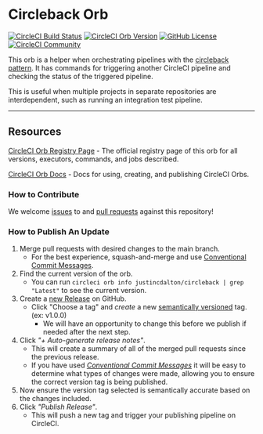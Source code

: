 # Circleback Orb


[![CircleCI Build Status](https://circleci.com/gh/justincdalton/circleback.svg?style=shield "CircleCI Build Status")](https://circleci.com/gh/justincdalton/circleback) [![CircleCI Orb Version](https://badges.circleci.com/orbs/justincdalton/circleback.svg)](https://circleci.com/developer/orbs/orb/justincdalton/circleback) [![GitHub License](https://img.shields.io/badge/license-MIT-lightgrey.svg)](https://raw.githubusercontent.com/justincdalton/circleback-orb/master/LICENSE) [![CircleCI Community](https://img.shields.io/badge/community-CircleCI%20Discuss-343434.svg)](https://discuss.circleci.com/c/ecosystem/orbs)


This orb is a helper when orchestrating pipelines with the [circleback pattern](https://circleci.com/blog/pipeline-orchestration-circleback/). It has commands for triggering another CircleCI pipeline and checking the status of the triggered pipeline.

This is useful when multiple projects in separate repositories are interdependent, such as running an integration test pipeline.

---

## Resources

[CircleCI Orb Registry Page](https://circleci.com/developer/orbs/orb/justincdalton/circleback) - The official registry page of this orb for all versions, executors, commands, and jobs described.

[CircleCI Orb Docs](https://circleci.com/docs/orb-intro/#section=configuration) - Docs for using, creating, and publishing CircleCI Orbs.

### How to Contribute

We welcome [issues](https://github.com/justincdalton/circleback-orb/issues) to and [pull requests](https://github.com/justincdalton/circleback-orb/pulls) against this repository!

### How to Publish An Update
1. Merge pull requests with desired changes to the main branch.
    - For the best experience, squash-and-merge and use [Conventional Commit Messages](https://conventionalcommits.org/).
2. Find the current version of the orb.
    - You can run `circleci orb info justincdalton/circleback | grep "Latest"` to see the current version.
3. Create a [new Release](https://github.com/justincdalton/circleback-orb/releases/new) on GitHub.
    - Click "Choose a tag" and _create_ a new [semantically versioned](http://semver.org/) tag. (ex: v1.0.0)
      - We will have an opportunity to change this before we publish if needed after the next step.
4.  Click _"+ Auto-generate release notes"_.
    - This will create a summary of all of the merged pull requests since the previous release.
    - If you have used _[Conventional Commit Messages](https://conventionalcommits.org/)_ it will be easy to determine what types of changes were made, allowing you to ensure the correct version tag is being published.
5. Now ensure the version tag selected is semantically accurate based on the changes included.
6. Click _"Publish Release"_.
    - This will push a new tag and trigger your publishing pipeline on CircleCI.
